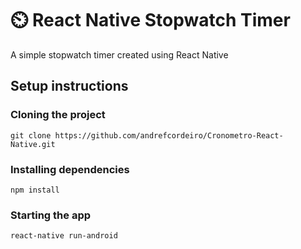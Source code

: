 # :timer_clock:	React Native Stopwatch Timer
A simple stopwatch timer created using React Native

## Setup instructions
### Cloning the project
    
``` 
git clone https://github.com/andrefcordeiro/Cronometro-React-Native.git
```

### Installing dependencies
```
npm install
```

### Starting the app
   
```
react-native run-android
```





